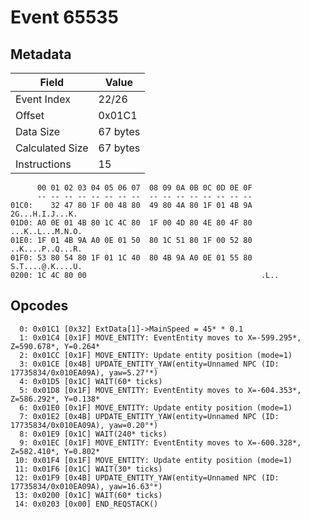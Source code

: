 # Event 65535

## Metadata

| Field           | Value    |
|-----------------|----------|
| Event Index     | 22/26    |
| Offset          | 0x01C1   |
| Data Size       | 67 bytes |
| Calculated Size | 67 bytes |
| Instructions    | 15       |

```
      00 01 02 03 04 05 06 07  08 09 0A 0B 0C 0D 0E 0F
      -- -- -- -- -- -- -- --  -- -- -- -- -- -- -- --
01C0:    32 47 80 1F 00 48 80  49 80 4A 80 1F 01 4B 9A   2G...H.I.J...K.
01D0: A0 0E 01 4B 80 1C 4C 80  1F 00 4D 80 4E 80 4F 80  ...K..L...M.N.O.
01E0: 1F 01 4B 9A A0 0E 01 50  80 1C 51 80 1F 00 52 80  ..K....P..Q...R.
01F0: 53 80 54 80 1F 01 1C 40  80 4B 9A A0 0E 01 55 80  S.T....@.K....U.
0200: 1C 4C 80 00                                       .L..            
```

## Opcodes

```
  0: 0x01C1 [0x32] ExtData[1]->MainSpeed = 45* * 0.1
  1: 0x01C4 [0x1F] MOVE_ENTITY: EventEntity moves to X=-599.295*, Z=590.678*, Y=0.264*
  2: 0x01CC [0x1F] MOVE_ENTITY: Update entity position (mode=1)
  3: 0x01CE [0x4B] UPDATE_ENTITY_YAW(entity=Unnamed NPC (ID: 17735834/0x010EA09A), yaw=5.27°*)
  4: 0x01D5 [0x1C] WAIT(60* ticks)
  5: 0x01D8 [0x1F] MOVE_ENTITY: EventEntity moves to X=-604.353*, Z=586.292*, Y=0.138*
  6: 0x01E0 [0x1F] MOVE_ENTITY: Update entity position (mode=1)
  7: 0x01E2 [0x4B] UPDATE_ENTITY_YAW(entity=Unnamed NPC (ID: 17735834/0x010EA09A), yaw=0.20°*)
  8: 0x01E9 [0x1C] WAIT(240* ticks)
  9: 0x01EC [0x1F] MOVE_ENTITY: EventEntity moves to X=-600.328*, Z=582.410*, Y=0.802*
 10: 0x01F4 [0x1F] MOVE_ENTITY: Update entity position (mode=1)
 11: 0x01F6 [0x1C] WAIT(30* ticks)
 12: 0x01F9 [0x4B] UPDATE_ENTITY_YAW(entity=Unnamed NPC (ID: 17735834/0x010EA09A), yaw=16.63°*)
 13: 0x0200 [0x1C] WAIT(60* ticks)
 14: 0x0203 [0x00] END_REQSTACK()
```
